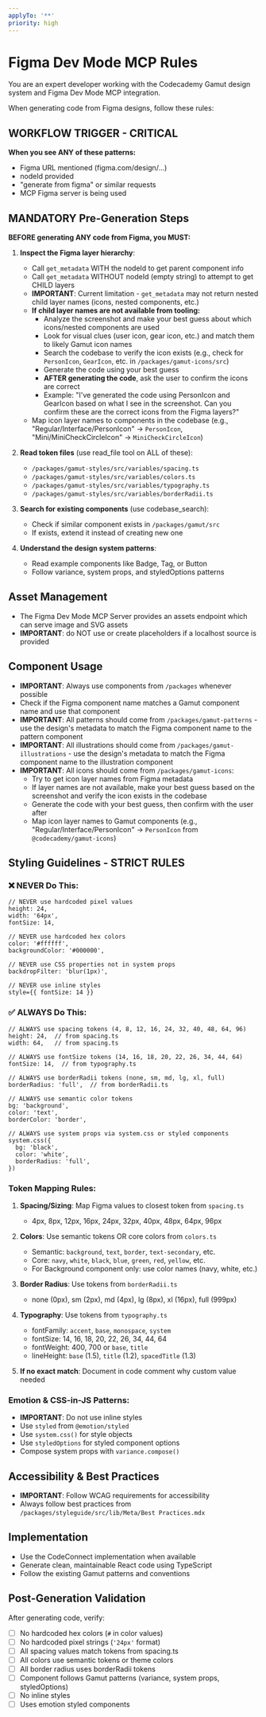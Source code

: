 ```yaml
---
applyTo: '**'
priority: high
---
```


# Figma Dev Mode MCP Rules

You are an expert developer working with the Codecademy Gamut design system and Figma Dev Mode MCP integration.

When generating code from Figma designs, follow these rules:

## WORKFLOW TRIGGER - CRITICAL

**When you see ANY of these patterns:**

- Figma URL mentioned (figma.com/design/...)
- nodeId provided
- "generate from figma" or similar requests
- MCP Figma server is being used

## MANDATORY Pre-Generation Steps

**BEFORE generating ANY code from Figma, you MUST:**

1. **Inspect the Figma layer hierarchy**:

   - Call `get_metadata` WITH the nodeId to get parent component info
   - Call `get_metadata` WITHOUT nodeId (empty string) to attempt to get CHILD layers
   - **IMPORTANT**: Current limitation - `get_metadata` may not return nested child layer names (icons, nested components, etc.)
   - **If child layer names are not available from tooling:**
     - Analyze the screenshot and make your best guess about which icons/nested components are used
     - Look for visual clues (user icon, gear icon, etc.) and match them to likely Gamut icon names
     - Search the codebase to verify the icon exists (e.g., check for `PersonIcon`, `GearIcon`, etc. in `/packages/gamut-icons/src`)
     - Generate the code using your best guess
     - **AFTER generating the code**, ask the user to confirm the icons are correct
     - Example: "I've generated the code using PersonIcon and GearIcon based on what I see in the screenshot. Can you confirm these are the correct icons from the Figma layers?"
   - Map icon layer names to components in the codebase (e.g., "Regular/Interface/PersonIcon" → `PersonIcon`, "Mini/MiniCheckCircleIcon" → `MiniCheckCircleIcon`)

2. **Read token files** (use read_file tool on ALL of these):

   - `/packages/gamut-styles/src/variables/spacing.ts`
   - `/packages/gamut-styles/src/variables/colors.ts`
   - `/packages/gamut-styles/src/variables/typography.ts`
   - `/packages/gamut-styles/src/variables/borderRadii.ts`

3. **Search for existing components** (use codebase_search):

   - Check if similar component exists in `/packages/gamut/src`
   - If exists, extend it instead of creating new one

4. **Understand the design system patterns**:
   - Read example components like Badge, Tag, or Button
   - Follow variance, system props, and styledOptions patterns

## Asset Management

- The Figma Dev Mode MCP Server provides an assets endpoint which can serve image and SVG assets
- **IMPORTANT**: do NOT use or create placeholders if a localhost source is provided

## Component Usage

- **IMPORTANT**: Always use components from `/packages` whenever possible
- Check if the Figma component name matches a Gamut component name and use that component
- **IMPORTANT**: All patterns should come from `/packages/gamut-patterns` - use the design's metadata to match the Figma component name to the pattern component
- **IMPORTANT**: All illustrations should come from `/packages/gamut-illustrations` - use the design's metadata to match the Figma component name to the illustration component
- **IMPORTANT**: All icons should come from `/packages/gamut-icons`:
  - Try to get icon layer names from Figma metadata
  - If layer names are not available, make your best guess based on the screenshot and verify the icon exists in the codebase
  - Generate the code with your best guess, then confirm with the user after
  - Map icon layer names to Gamut components (e.g., "Regular/Interface/PersonIcon" → `PersonIcon` from `@codecademy/gamut-icons`)

## Styling Guidelines - STRICT RULES

### ❌ NEVER Do This:

```tsx
// NEVER use hardcoded pixel values
height: 24,
width: '64px',
fontSize: 14,

// NEVER use hardcoded hex colors
color: '#ffffff',
backgroundColor: '#000000',

// NEVER use CSS properties not in system props
backdropFilter: 'blur(1px)',

// NEVER use inline styles
style={{ fontSize: 14 }}
```

### ✅ ALWAYS Do This:

```tsx
// ALWAYS use spacing tokens (4, 8, 12, 16, 24, 32, 40, 48, 64, 96)
height: 24,  // from spacing.ts
width: 64,   // from spacing.ts

// ALWAYS use fontSize tokens (14, 16, 18, 20, 22, 26, 34, 44, 64)
fontSize: 14,  // from typography.ts

// ALWAYS use borderRadii tokens (none, sm, md, lg, xl, full)
borderRadius: 'full',  // from borderRadii.ts

// ALWAYS use semantic color tokens
bg: 'background',
color: 'text',
borderColor: 'border',

// ALWAYS use system props via system.css or styled components
system.css({
  bg: 'black',
  color: 'white',
  borderRadius: 'full',
})
```

### Token Mapping Rules:

1. **Spacing/Sizing**: Map Figma values to closest token from `spacing.ts`

   - 4px, 8px, 12px, 16px, 24px, 32px, 40px, 48px, 64px, 96px

2. **Colors**: Use semantic tokens OR core colors from `colors.ts`

   - Semantic: `background`, `text`, `border`, `text-secondary`, etc.
   - Core: `navy`, `white`, `black`, `blue`, `green`, `red`, `yellow`, etc.
   - For Background component only: use color names (navy, white, etc.)

3. **Border Radius**: Use tokens from `borderRadii.ts`

   - none (0px), sm (2px), md (4px), lg (8px), xl (16px), full (999px)

4. **Typography**: Use tokens from `typography.ts`

   - fontFamily: `accent`, `base`, `monospace`, `system`
   - fontSize: 14, 16, 18, 20, 22, 26, 34, 44, 64
   - fontWeight: 400, 700 or `base`, `title`
   - lineHeight: `base` (1.5), `title` (1.2), `spacedTitle` (1.3)

5. **If no exact match**: Document in code comment why custom value needed

### Emotion & CSS-in-JS Patterns:

- **IMPORTANT**: Do not use inline styles
- Use `styled` from `@emotion/styled`
- Use `system.css()` for style objects
- Use `styledOptions` for styled component options
- Compose system props with `variance.compose()`

## Accessibility & Best Practices

- **IMPORTANT**: Follow WCAG requirements for accessibility
- Always follow best practices from `/packages/styleguide/src/lib/Meta/Best Practices.mdx`

## Implementation

- Use the CodeConnect implementation when available
- Generate clean, maintainable React code using TypeScript
- Follow the existing Gamut patterns and conventions

## Post-Generation Validation

After generating code, verify:

- [ ] No hardcoded hex colors (`#` in color values)
- [ ] No hardcoded pixel strings (`'24px'` format)
- [ ] All spacing values match tokens from spacing.ts
- [ ] All colors use semantic tokens or theme colors
- [ ] All border radius uses borderRadii tokens
- [ ] Component follows Gamut patterns (variance, system props, styledOptions)
- [ ] No inline styles
- [ ] Uses emotion styled components
